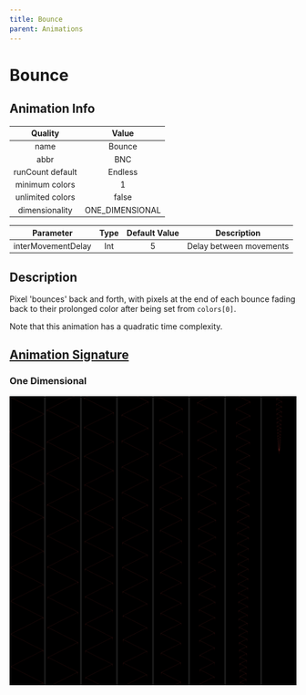 ```yaml
---
title: Bounce
parent: Animations
---
```


<!-- THIS FILE IS AUTOMATICALLY GENERATED -->
<!-- MAKE CHANGES TO THE AnimationInfo INSTANCE ASSOCIATED WITH THIS ANIMATION -->

# Bounce

## Animation Info

|Quality|Value|
|:-:|:-:|
|name|Bounce|
|abbr|BNC|
|runCount default|Endless|
|minimum colors|1|
|unlimited colors|false|
|dimensionality|ONE_DIMENSIONAL|

|Parameter|Type|Default Value|Description|
|:-:|:-:|:-:|:-:|
|interMovementDelay|Int|5|Delay between movements|

## Description
Pixel 'bounces' back and forth, with pixels at the end of each bounce fading back to their prolonged color after being set from `colors[0]`.

Note that this animation has a quadratic time complexity.

## [Animation Signature](Animation-Signatures)
### One Dimensional

![Bounce Signature](/signatures/bounce.png)

